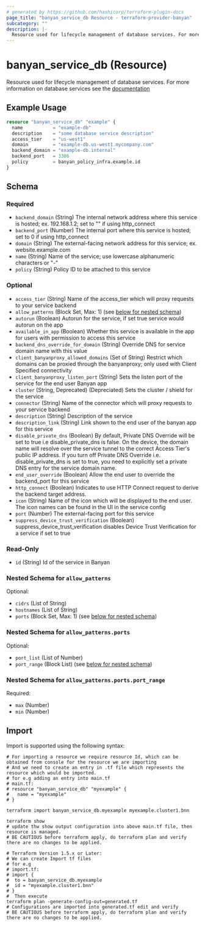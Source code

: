 ```yaml
---
# generated by https://github.com/hashicorp/terraform-plugin-docs
page_title: "banyan_service_db Resource - terraform-provider-banyan"
subcategory: ""
description: |-
  Resource used for lifecycle management of database services. For more information on database services see the documentation https://docs.banyansecurity.io/docs/feature-guides/infrastructure/databases/
---
```


# banyan_service_db (Resource)

Resource used for lifecycle management of database services. For more information on database services see the [documentation](https://docs.banyansecurity.io/docs/feature-guides/infrastructure/databases/)

## Example Usage

```terraform
resource "banyan_service_db" "example" {
  name           = "example-db"
  description    = "some database service description"
  access_tier    = "us-west1"
  domain         = "example-db.us-west1.mycompany.com"
  backend_domain = "example-db.internal"
  backend_port   = 3306
  policy         = banyan_policy_infra.example.id
}
```

<!-- schema generated by tfplugindocs -->
## Schema

### Required

- `backend_domain` (String) The internal network address where this service is hosted; ex. 192.168.1.2; set to "" if using http_connect
- `backend_port` (Number) The internal port where this service is hosted; set to 0 if using http_connect
- `domain` (String) The external-facing network address for this service; ex. website.example.com
- `name` (String) Name of the service; use lowercase alphanumeric characters or "-"
- `policy` (String) Policy ID to be attached to this service

### Optional

- `access_tier` (String) Name of the access_tier which will proxy requests to your service backend
- `allow_patterns` (Block Set, Max: 1) (see [below for nested schema](#nestedblock--allow_patterns))
- `autorun` (Boolean) Autorun for the service, if set true service would autorun on the app
- `available_in_app` (Boolean) Whether this service is available in the app for users with permission to access this service
- `backend_dns_override_for_domain` (String) Override DNS for service domain name with this value
- `client_banyanproxy_allowed_domains` (Set of String) Restrict which domains can be proxied through the banyanproxy; only used with Client Specified connectivity
- `client_banyanproxy_listen_port` (String) Sets the listen port of the service for the end user Banyan app
- `cluster` (String, Deprecated) (Depreciated) Sets the cluster / shield for the service
- `connector` (String) Name of the connector which will proxy requests to your service backend
- `description` (String) Description of the service
- `description_link` (String) Link shown to the end user of the banyan app for this service
- `disable_private_dns` (Boolean) By default, Private DNS Override will be set to true i.e disable_private_dns is false. On the device, the domain name will resolve over the service tunnel to the correct Access Tier's public IP address. If you turn off Private DNS Override i.e. disable_private_dns is set to true, you need to explicitly set a private DNS entry for the service domain name.
- `end_user_override` (Boolean) Allow the end user to override the backend_port for this service
- `http_connect` (Boolean) Indicates to use HTTP Connect request to derive the backend target address.
- `icon` (String) Name of the icon which will be displayed to the end user. The icon names can be found in the UI in the service config
- `port` (Number) The external-facing port for this service
- `suppress_device_trust_verification` (Boolean) suppress_device_trust_verification disables Device Trust Verification for a service if set to true

### Read-Only

- `id` (String) Id of the service in Banyan

<a id="nestedblock--allow_patterns"></a>
### Nested Schema for `allow_patterns`

Optional:

- `cidrs` (List of String)
- `hostnames` (List of String)
- `ports` (Block Set, Max: 1) (see [below for nested schema](#nestedblock--allow_patterns--ports))

<a id="nestedblock--allow_patterns--ports"></a>
### Nested Schema for `allow_patterns.ports`

Optional:

- `port_list` (List of Number)
- `port_range` (Block List) (see [below for nested schema](#nestedblock--allow_patterns--ports--port_range))

<a id="nestedblock--allow_patterns--ports--port_range"></a>
### Nested Schema for `allow_patterns.ports.port_range`

Required:

- `max` (Number)
- `min` (Number)

## Import

Import is supported using the following syntax:

```shell
# For importing a resource we require resource Id, which can be obtained from console for the resource we are importing
# And we need to create an entry in .tf file which represents the resource which would be imported.
# for e.g adding an entry into main.tf
# main.tf:
# resource "banyan_service_db" "myexample" {
#   name = "myexample"
# }

terraform import banyan_service_db.myexample myexample.cluster1.bnn

terraform show
# update thw show output configuration into above main.tf file, then resource is managed.
# BE CAUTIOUS before terraform apply, do terraform plan and verify there are no changes to be applied.

# Terraform Version 1.5.x or Later:
# We can create Import tf files
# for e.g
# import.tf:
# import {
#  to = banyan_service_db.myexample
#  id = "myexample.cluster1.bnn"
# }
#  Then execute
terraform plan -generate-config-out=generated.tf
# Configurations are imported into generated.tf edit and verify
# BE CAUTIOUS before terraform apply, do terraform plan and verify there are no changes to be applied.
```
